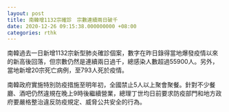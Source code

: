 ```yaml
---
layout: post
title: 南韓增1132宗確診　宗數連續兩日破千
date: 2020-12-26 09:15:38.000000000 +08:00
categories: rthk
---
```


南韓過去一日新增1132宗新型肺炎確診個案，數字在昨日錄得當地爆發疫情以來的新高後回落，但宗數仍然是連續兩日過千，總感染人數超過55900人。另外，當地新增20宗死亡病例，至793人死於疫情。

南韓政府實施特別防疫措施至明年初，全國禁止5人以上聚會聚餐。針對不少餐廳、酒吧仍然違規在晚上9時後繼續營業，總理丁世均日前要求防疫部門和地方政府要嚴格整治違反防疫規定、威脅公共安全的行為。
